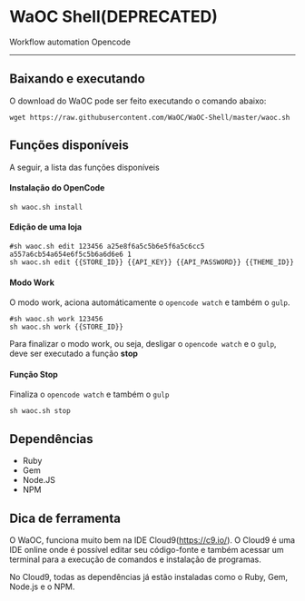 # WaOC Shell(DEPRECATED)
Workflow automation Opencode

--------

## Baixando e executando

O download do WaOC pode ser feito executando o comando abaixo:
``` shell
wget https://raw.githubusercontent.com/WaOC/WaOC-Shell/master/waoc.sh
```

## Funções disponíveis

A seguir, a lista das funções disponíveis

#### Instalação do OpenCode
``` shell
sh waoc.sh install
```

#### Edição de uma loja
``` shell
#sh waoc.sh edit 123456 a25e8f6a5c5b6e5f6a5c6cc5 a557a6cb54a654e6f5c5b6a6d6e6 1
sh waoc.sh edit {{STORE_ID}} {{API_KEY}} {{API_PASSWORD}} {{THEME_ID}}
```

#### Modo Work
O modo work, aciona automáticamente o `opencode watch` e também o `gulp`.
``` shell
#sh waoc.sh work 123456
sh waoc.sh work {{STORE_ID}}
```
Para finalizar o modo work, ou seja, desligar o `opencode watch` e o `gulp`, deve ser executado a função **stop**

#### Função Stop
Finaliza o `opencode watch` e também o `gulp`
``` shell
sh waoc.sh stop
```

## Dependências

- Ruby
- Gem
- Node.JS
- NPM


## Dica de ferramenta

O WaOC, funciona muito bem na IDE Cloud9(https://c9.io/).
O Cloud9 é uma IDE online onde é possível editar seu código-fonte e também acessar um terminal para a execução de comandos e instalação de programas.

No Cloud9, todas as dependências já estão instaladas como o Ruby, Gem, Node.js e o NPM.
